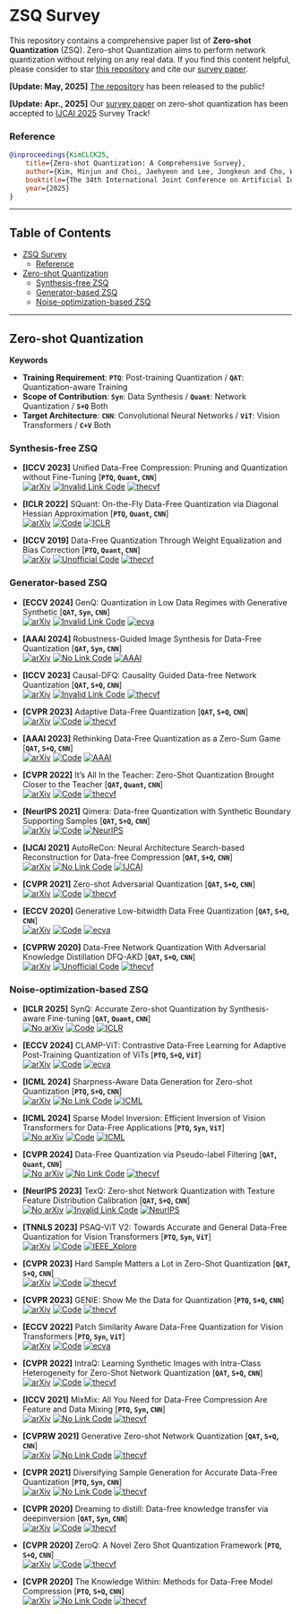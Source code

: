 # ZSQ Survey

This repository contains a comprehensive paper list of **Zero-shot Quantization** (ZSQ).
Zero-shot Quantization aims to perform network quantization without relying on any real data. 
If you find this content helpful, please consider to star [this repository](https://github.com/snudm-starlab/ZSQ-Survey) and cite our [survey paper](https://arxiv.org/abs/2505.09188).

**[Update: May, 2025]** [The repository](https://github.com/snudm-starlab/ZSQ-Survey) has been released to the public!

**[Update: Apr., 2025]** Our [survey paper](https://arxiv.org/abs/2505.09188) on zero-shot quantization has been accepted to [IJCAI 2025](https://2025.ijcai.org/) Survey Track!

### Reference
```bibtex
@inproceedings{KimCLCK25,
    title={Zero-shot Quantization: A Comprehensive Survey},
    author={Kim, Minjun and Choi, Jaehyeon and Lee, Jongkeun and Cho, Wonjin and Kang, U},
    booktitle={The 34th International Joint Conference on Artificial Intelligence},
    year={2025}
}
```

---

## Table of Contents

- [ZSQ Survey](#zsq-survey)
  - [Reference](#reference)
- [Zero-shot Quantization](#zero-shot-quantization)
  - [Synthesis-free ZSQ](#synthesis-free-zsq)
  - [Generator-based ZSQ](#generator-based-zsq)
  - [Noise-optimization-based ZSQ](#noise-optimization-based-zsq)

---

## Zero-shot Quantization

**Keywords** 
- **Training Requirement**: **`PTQ`**: Post-training Quantization / **`QAT`**: Quantization-aware Training
- **Scope of Contribution**: **`Syn`**: Data Synthesis / **`Quant`**: Network Quantization / **`S+Q`** Both
- **Target Architecture**: **`CNN`**: Convolutional Neural Networks / **`ViT`**: Vision Transformers / **`C+V`** Both

### Synthesis-free ZSQ
- **[ICCV 2023]** Unified Data-Free Compression: Pruning and Quantization without Fine-Tuning [**`PTQ`, `Quant`, `CNN`**] <br>
    [![arXiv](https://img.shields.io/badge/arXiv-2308.07209-b31b1b.svg)](https://arxiv.org/abs/2308.07209) [![Invalid Link Code](https://img.shields.io/badge/code-invalid-purple.svg)](https://github.com/Dtudy/UDFC) [![thecvf](https://img.shields.io/badge/pdf-thecvf-7395C5.svg)](https://openaccess.thecvf.com/content/ICCV2023/papers/Bai_Unified_Data-Free_Compression_Pruning_and_Quantization_without_Fine-Tuning_ICCV_2023_paper.pdf)
  
- **[ICLR 2022]** SQuant: On-the-Fly Data-Free Quantization via Diagonal Hessian Approximation [**`PTQ`, `Quant`, `CNN`**] <br>
    [![arXiv](https://img.shields.io/badge/arXiv-2202.07471-b31b1b.svg)](https://arxiv.org/abs/2202.07471) [![Code](https://img.shields.io/badge/code-github-A7594E.svg)](https://github.com/clevercool/SQuant) [![ICLR](https://img.shields.io/badge/pdf-iclr-A5D54C.svg)](https://openreview.net/pdf?id=JXhROKNZzOc) 

- **[ICCV 2019]** Data-Free Quantization Through Weight Equalization and Bias Correction [**`PTQ`, `Quant`, `CNN`**] <br>
    [![arXiv](https://img.shields.io/badge/arXiv-1906.04721-b31b1b.svg)](https://arxiv.org/abs/1906.04721) [![Unofficial Code](https://img.shields.io/badge/code-unofficial-FFFF00.svg)](https://github.com/jakc4103/DFQ) [![thecvf](https://img.shields.io/badge/pdf-thecvf-7395C5.svg)](https://openaccess.thecvf.com/content_ICCV_2019/papers/Nagel_Data-Free_Quantization_Through_Weight_Equalization_and_Bias_Correction_ICCV_2019_paper.pdf) 

### Generator-based ZSQ
- **[ECCV 2024]** GenQ: Quantization in Low Data Regimes with Generative Synthetic [**`QAT`, `Syn`, `CNN`**] <br>
    [![arXiv](https://img.shields.io/badge/arXiv-2312.05272-b31b1b.svg)](https://arxiv.org/abs/2312.05272) [![Invalid Link Code](https://img.shields.io/badge/code-invalid-purple.svg)](https://github.com/Intelligent-Computing-Lab-Yale/GenQ) [![ecva](https://img.shields.io/badge/pdf-ecva-7395C5.svg)](https://www.ecva.net/papers/eccv_2024/papers_ECCV/papers/02058.pdf)
  
- **[AAAI 2024]** Robustness-Guided Image Synthesis for Data-Free Quantization [**`QAT`, `Syn`, `CNN`**] <br>
    [![arXiv](https://img.shields.io/badge/arXiv-2310.03661-b31b1b.svg)](https://arxiv.org/abs/2310.03661) [![No Link Code](https://img.shields.io/badge/code-no_link-FF0000.svg)]() [![AAAI](https://img.shields.io/badge/pdf-aaai-003973.svg)](https://ojs.aaai.org/index.php/AAAI/article/view/28972)
  
- **[ICCV 2023]** Causal-DFQ: Causality Guided Data-free Network Quantization [**`QAT`, `S+Q`, `CNN`**] <br>
    [![arXiv](https://img.shields.io/badge/arXiv-2309.13682-b31b1b.svg)](https://arxiv.org/abs/2309.13682) [![Invalid Link Code](https://img.shields.io/badge/code-invalid-purple.svg)](https://github.com/42Shawn/Causal-DFQ?tab=readme-ov-file) [![thecvf](https://img.shields.io/badge/pdf-thecvf-7395C5.svg)](https://openaccess.thecvf.com/content/ICCV2023/papers/Shang_Causal-DFQ_Causality_Guided_Data-Free_Network_Quantization_ICCV_2023_paper.pdf)
  
- **[CVPR 2023]** Adaptive Data-Free Quantization [**`QAT`, `S+Q`, `CNN`**] <br>
    [![arXiv](https://img.shields.io/badge/arXiv-2303.06869-b31b1b.svg)](https://arxiv.org/abs/2303.06869) [![Code](https://img.shields.io/badge/code-github-A7594E.svg)](https://github.com/hfutqian/AdaDFQ) [![thecvf](https://img.shields.io/badge/pdf-thecvf-7395C5.svg)](https://openaccess.thecvf.com/content/CVPR2023/papers/Qian_Adaptive_Data-Free_Quantization_CVPR_2023_paper.pdf)
  
- **[AAAI 2023]** Rethinking Data-Free Quantization as a Zero-Sum Game [**`QAT`, `S+Q`, `CNN`**] <br>
    [![arXiv](https://img.shields.io/badge/arXiv-2302.09572-b31b1b.svg)](https://arxiv.org/abs/2302.09572) [![Code](https://img.shields.io/badge/code-github-A7594E.svg)](https://github.com/hfutqian/AdaSG) [![AAAI](https://img.shields.io/badge/pdf-aaai-003973.svg)](https://ojs.aaai.org/index.php/AAAI/article/view/26136)
  
- **[CVPR 2022]** It’s All In the Teacher: Zero-Shot Quantization Brought Closer to the Teacher [**`QAT`, `Quant`, `CNN`**] <br>
    [![arXiv](https://img.shields.io/badge/arXiv-2203.17008-b31b1b.svg)](https://arxiv.org/abs/2203.17008) [![Code](https://img.shields.io/badge/code-github-A7594E.svg)](https://github.com/iamkanghyunchoi/ait) [![thecvf](https://img.shields.io/badge/pdf-thecvf-7395C5.svg)](https://openaccess.thecvf.com/content/CVPR2022/papers/Choi_Its_All_in_the_Teacher_Zero-Shot_Quantization_Brought_Closer_to_CVPR_2022_paper.pdf)
  
- **[NeurIPS 2021]** Qimera: Data-free Quantization with Synthetic Boundary Supporting Samples [**`QAT`, `S+Q`, `CNN`**] <br>
    [![arXiv](https://img.shields.io/badge/arXiv-2111.02625-b31b1b.svg)](https://arxiv.org/abs/2111.02625) [![Code](https://img.shields.io/badge/code-github-A7594E.svg)](https://github.com/iamkanghyunchoi/qimera) [![NeurIPS](https://img.shields.io/badge/pdf-neurips-8D689F.svg)](https://proceedings.neurips.cc/paper/2021/file/7cc234202e98d2722580858573fd0817-Paper.pdf)

- **[IJCAI 2021]** AutoReCon: Neural Architecture Search-based Reconstruction for Data-free Compression	[**`QAT`, `S+Q`, `CNN`**] <br>
    [![arXiv](https://img.shields.io/badge/arXiv-2105.12151-b31b1b.svg)](https://arxiv.org/abs/2105.12151) [![No Link Code](https://img.shields.io/badge/code-no_link-FF0000.svg)]() [![IJCAI](https://img.shields.io/badge/pdf-ijcai-053AC2.svg)](https://www.ijcai.org/proceedings/2021/0478.pdf)
  
- **[CVPR 2021]** Zero-shot Adversarial Quantization [**`QAT`, `S+Q`, `CNN`**] <br>
    [![arXiv](https://img.shields.io/badge/arXiv-2103.15263-b31b1b.svg)](https://arxiv.org/abs/2103.15263) [![Code](https://img.shields.io/badge/code-github-A7594E.svg)](https://github.com/FLHonker/ZAQ-code) [![thecvf](https://img.shields.io/badge/pdf-thecvf-7395C5.svg)](https://openaccess.thecvf.com/content/CVPR2021/papers/Liu_Zero-Shot_Adversarial_Quantization_CVPR_2021_paper.pdf)
  
- **[ECCV 2020]** Generative Low-bitwidth Data Free Quantization [**`QAT`, `S+Q`, `CNN`**] <br>
    [![arXiv](https://img.shields.io/badge/arXiv-2003.03603-b31b1b.svg)](https://arxiv.org/abs/2003.03603) [![Code](https://img.shields.io/badge/code-github-A7594E.svg)](https://github.com/xushoukai/GDFQ) [![ecva](https://img.shields.io/badge/pdf-ecva-7395C5.svg)](https://www.ecva.net/papers/eccv_2020/papers_ECCV/papers/123570001.pdf)
  
- **[CVPRW 2020]** Data-Free Network Quantization With Adversarial Knowledge Distillation	DFQ-AKD	[**`QAT`, `S+Q`, `CNN`**] <br>
    [![arXiv](https://img.shields.io/badge/arXiv-2005.04136-b31b1b.svg)](https://arxiv.org/abs/2005.04136) [![Unofficial Code](https://img.shields.io/badge/code-unofficial-FFFF00.svg)](https://github.com/da2so/Data-Free_Network_Quantization_With_Adversarial_Knowledge_Distillation) [![thecvf](https://img.shields.io/badge/pdf-thecvf-7395C5.svg)](https://openaccess.thecvf.com/content_CVPRW_2020/papers/w40/Choi_Data-Free_Network_Quantization_With_Adversarial_Knowledge_Distillation_CVPRW_2020_paper.pdf) 


### Noise-optimization-based ZSQ

- **[ICLR 2025]** SynQ: Accurate Zero-shot Quantization by Synthesis-aware Fine-tuning [**`QAT`, `Quant`, `CNN`**] <br>
    [![No arXiv](https://img.shields.io/badge/arXiv-no_link-BBBBBB.svg)]() [![Code](https://img.shields.io/badge/code-github-A7594E.svg)](https://github.com/snudm-starlab/SynQ) [![ICLR](https://img.shields.io/badge/pdf-iclr-A5D54C.svg)](https://openreview.net/pdf?id=2rnOgyFQgb) 

- **[ECCV 2024]** CLAMP-ViT: Contrastive Data-Free Learning for Adaptive Post-Training Quantization of ViTs [**`PTQ`, `S+Q`, `ViT`**] <br>
    [![arXiv](https://img.shields.io/badge/arXiv-2407.05266-b31b1b.svg)](https://arxiv.org/abs/2407.05266) [![Code](https://img.shields.io/badge/code-github-A7594E.svg)](https://github.com/georgia-tech-synergy-lab/CLAMP-ViT) [![ecva](https://img.shields.io/badge/pdf-ecva-7395C5.svg)](https://www.ecva.net/papers/eccv_2024/papers_ECCV/papers/08434.pdf)
  
- **[ICML 2024]** Sharpness-Aware Data Generation for Zero-shot Quantization [**`PTQ`, `S+Q`, `CNN`**] <br>
    [![arXiv](https://img.shields.io/badge/arXiv-2310.13315-b31b1b.svg)](https://arxiv.org/abs/2310.13315) [![No Link Code](https://img.shields.io/badge/code-no_link-FF0000.svg)]() [![ICML](https://img.shields.io/badge/pdf-icml-000000.svg)](https://icml.cc/virtual/2024/poster/34833)
  
- **[ICML 2024]** Sparse Model Inversion: Efficient Inversion of Vision Transformers for Data-Free Applications [**`PTQ`, `Syn`, `ViT`**] <br>
    [![No arXiv](https://img.shields.io/badge/arXiv-no_link-BBBBBB.svg)]() [![Code](https://img.shields.io/badge/code-github-A7594E.svg)](https://github.com/Egg-Hu/SMI) [![ICML](https://img.shields.io/badge/pdf-icml-000000.svg)](https://icml.cc/virtual/2024/poster/33981)
  
- **[CVPR 2024]** Data-Free Quantization via Pseudo-label Filtering [**`QAT`, `Quant`, `CNN`**] <br>
    [![No arXiv](https://img.shields.io/badge/arXiv-no_link-BBBBBB.svg)]() [![No Link Code](https://img.shields.io/badge/code-no_link-FF0000.svg)]() [![thecvf](https://img.shields.io/badge/pdf-thecvf-7395C5.svg)](https://openaccess.thecvf.com/content/CVPR2024/papers/Fan_Data-Free_Quantization_via_Pseudo-label_Filtering_CVPR_2024_paper.pdf)
  
- **[NeurIPS 2023]** TexQ: Zero-shot Network Quantization with Texture Feature Distribution Calibration [**`QAT`, `S+Q`, `CNN`**] <br>
    [![No arXiv](https://img.shields.io/badge/arXiv-no_link-BBBBBB.svg)]() [![Invalid Link Code](https://img.shields.io/badge/code-invalid-purple.svg)](https://github.com/dangsingrue/TexQ) [![NeurIPS](https://img.shields.io/badge/pdf-neurips-8D689F.svg)](https://proceedings.neurips.cc/paper_files/paper/2023/file/0113ef4642264adc2e6924a3cbbdf532-Paper-Conference.pdf)
  
- **[TNNLS 2023]** PSAQ-ViT V2: Towards Accurate and General Data-Free Quantization for Vision Transformers [**`PTQ`, `Syn`, `ViT`**] <br>
    [![arXiv](https://img.shields.io/badge/arXiv-2209.05687-b31b1b.svg)](https://arxiv.org/abs/2209.05687) [![Code](https://img.shields.io/badge/code-github-A7594E.svg)](https://github.com/zkkli/PSAQ-ViT) [![IEEE_Xplore](https://img.shields.io/badge/pdf-ieeexplore-0A70A3.svg)]()
  
- **[CVPR 2023]** Hard Sample Matters a Lot in Zero-Shot Quantization	[**`QAT`, `S+Q`, `CNN`**] <br>
    [![arXiv](https://img.shields.io/badge/arXiv-2303.13826-b31b1b.svg)](https://arxiv.org/abs/2303.13826) [![Code](https://img.shields.io/badge/code-github-A7594E.svg)](https://github.com/lihuantong/HAST) [![thecvf](https://img.shields.io/badge/pdf-thecvf-7395C5.svg)](https://openaccess.thecvf.com/content/CVPR2023/papers/Li_Hard_Sample_Matters_a_Lot_in_Zero-Shot_Quantization_CVPR_2023_paper.pdf)
  
- **[CVPR 2023]** GENIE: Show Me the Data for Quantization [**`PTQ`, `S+Q`, `CNN`**] <br>
    [![arXiv](https://img.shields.io/badge/arXiv-2212.04780-b31b1b.svg)](https://arxiv.org/abs/2212.04780) [![Code](https://img.shields.io/badge/code-github-A7594E.svg)](https://github.com/SamsungLabs/Genie) [![thecvf](https://img.shields.io/badge/pdf-thecvf-7395C5.svg)](https://openaccess.thecvf.com/content/CVPR2023/papers/Jeon_Genie_Show_Me_the_Data_for_Quantization_CVPR_2023_paper.pdf)
  
- **[ECCV 2022]** Patch Similarity Aware Data-Free Quantization for Vision Transformers [**`PTQ`, `Syn`, `ViT`**] <br>
    [![arXiv](https://img.shields.io/badge/arXiv-2203.02250-b31b1b.svg)](https://arxiv.org/abs/2203.02250) [![Code](https://img.shields.io/badge/code-github-A7594E.svg)](https://github.com/zkkli/PSAQ-ViT) [![ecva](https://img.shields.io/badge/pdf-ecva-7395C5.svg)](https://www.ecva.net/papers/eccv_2022/papers_ECCV/papers/136710154.pdf)
  
- **[CVPR 2022]** IntraQ: Learning Synthetic Images with Intra-Class Heterogeneity for Zero-Shot Network Quantization [**`QAT`, `S+Q`, `CNN`**] <br>
    [![arXiv](https://img.shields.io/badge/arXiv-2111.09136-b31b1b.svg)](https://arxiv.org/abs/2111.09136) [![Code](https://img.shields.io/badge/code-github-A7594E.svg)](https://github.com/zysxmu/IntraQ) [![thecvf](https://img.shields.io/badge/pdf-thecvf-7395C5.svg)](https://openaccess.thecvf.com/content/CVPR2022/papers/Zhong_IntraQ_Learning_Synthetic_Images_With_Intra-Class_Heterogeneity_for_Zero-Shot_Network_CVPR_2022_paper.pdf)
  
- **[ICCV 2021]** MixMix: All You Need for Data-Free Compression Are Feature and Data Mixing [**`PTQ`, `Syn`, `CNN`**] <br>
    [![arXiv](https://img.shields.io/badge/arXiv-2011.09899-b31b1b.svg)](https://arxiv.org/abs/2011.09899) [![No Link Code](https://img.shields.io/badge/code-no_link-FF0000.svg)]() [![thecvf](https://img.shields.io/badge/pdf-thecvf-7395C5.svg)](https://openaccess.thecvf.com/content/ICCV2021/papers/Li_MixMix_All_You_Need_for_Data-Free_Compression_Are_Feature_and_ICCV_2021_paper.pdf)
  
- **[CVPRW 2021]** Generative Zero-shot Network Quantization [**`QAT`, `S+Q`, `CNN`**] <br>
    [![arXiv](https://img.shields.io/badge/arXiv-2101.08430-b31b1b.svg)](https://arxiv.org/abs/2101.08430) [![No Link Code](https://img.shields.io/badge/code-no_link-FF0000.svg)]() [![thecvf](https://img.shields.io/badge/pdf-thecvf-7395C5.svg)](https://openaccess.thecvf.com/content/CVPR2021W/ECV/papers/He_Generative_Zero-Shot_Network_Quantization_CVPRW_2021_paper.pdf)
  
- **[CVPR 2021]** Diversifying Sample Generation for Accurate Data-Free Quantization [**`PTQ`, `Syn`, `CNN`**] <br>
    [![arXiv](https://img.shields.io/badge/arXiv-2103.01049-b31b1b.svg)](https://arxiv.org/abs/2103.01049) [![No Link Code](https://img.shields.io/badge/code-no_link-FF0000.svg)]() [![thecvf](https://img.shields.io/badge/pdf-thecvf-7395C5.svg)](https://openaccess.thecvf.com/content/CVPR2021/papers/Zhang_Diversifying_Sample_Generation_for_Accurate_Data-Free_Quantization_CVPR_2021_paper.pdf)
  
- **[CVPR 2020]** Dreaming to distill: Data-free knowledge transfer via deepinversion [**`QAT`, `Syn`, `CNN`**] <br>
    [![arXiv](https://img.shields.io/badge/arXiv-1912.08795-b31b1b.svg)](https://arxiv.org/abs/1912.08795) [![Code](https://img.shields.io/badge/code-github-A7594E.svg)](https://github.com/NVlabs/DeepInversion) [![thecvf](https://img.shields.io/badge/pdf-thecvf-7395C5.svg)](https://openaccess.thecvf.com/content_CVPR_2020/papers/Yin_Dreaming_to_Distill_Data-Free_Knowledge_Transfer_via_DeepInversion_CVPR_2020_paper.pdf)
  
- **[CVPR 2020]** ZeroQ: A Novel Zero Shot Quantization Framework [**`PTQ`, `S+Q`, `CNN`**] <br>
    [![arXiv](https://img.shields.io/badge/arXiv-2001.00281-b31b1b.svg)](https://arxiv.org/abs/2001.00281) [![Code](https://img.shields.io/badge/code-github-A7594E.svg)](https://github.com/amirgholami/ZeroQ) [![thecvf](https://img.shields.io/badge/pdf-thecvf-7395C5.svg)](https://openaccess.thecvf.com/content_CVPR_2020/papers/Cai_ZeroQ_A_Novel_Zero_Shot_Quantization_Framework_CVPR_2020_paper.pdf)
  
- **[CVPR 2020]** The Knowledge Within: Methods for Data-Free Model Compression [**`PTQ`, `S+Q`, `CNN`**] <br>
    [![arXiv](https://img.shields.io/badge/arXiv-1912.01274-b31b1b.svg)](https://arxiv.org/abs/1912.01274) [![No Link Code](https://img.shields.io/badge/code-no_link-FF0000.svg)]() [![thecvf](https://img.shields.io/badge/pdf-thecvf-7395C5.svg)](https://openaccess.thecvf.com/content_CVPR_2020/papers/Haroush_The_Knowledge_Within_Methods_for_Data-Free_Model_Compression_CVPR_2020_paper.pdf)
